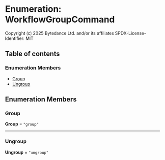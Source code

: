 # Enumeration: WorkflowGroupCommand

Copyright (c) 2025 Bytedance Ltd. and/or its affiliates
SPDX-License-Identifier: MIT

## Table of contents

### Enumeration Members

* [Group](/en/auto-docs/free-group-plugin/enums/WorkflowGroupCommand.md#group)
* [Ungroup](/en/auto-docs/free-group-plugin/enums/WorkflowGroupCommand.md#ungroup)

## Enumeration Members

### Group

**Group** = `"group"`

***

### Ungroup

**Ungroup** = `"ungroup"`
